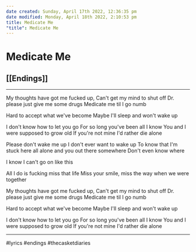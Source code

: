 ```yaml
---
date created: Sunday, April 17th 2022, 12:36:35 pm
date modified: Monday, April 18th 2022, 2:10:53 pm
title: Medicate Me
"title": Medicate Me
---
```

# Medicate Me
## [[Endings]]


---

My thoughts have got me fucked up,
Can't get my mind to shut off
Dr. please just give me some drugs
Medicate me til I go numb

Hard to accept what we've become
Maybe I'll sleep and won't wake up

I don't know how to let you go
For so long you've been all I know
You and I were supposed to grow old
If you're not mine I'd rather die alone

Please don't wake me up
I don't ever want to wake up
To know that I'm stuck
here all alone and
you out there somewhere
Don't even know where

I know I can't go on like this

All I do is fucking miss that life
Miss your smile, miss the way when we were together

My thoughts have got me fucked up,
Can't get my mind to shut off
Dr. please just give me some drugs
Medicate me til I go numb

Hard to accept what we've become
Maybe I'll sleep and won't wake up

I don't know how to let you go
For so long you've been all I know
You and I were supposed to grow old
If you're not mine I'd rather die alone

---

#lyrics #endings #thecasketdiaries